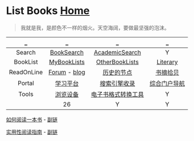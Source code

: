 # List Books                                          [Home](../index.md)

> 我就是我，是颜色不一样的烟火。天空海阔，要做最坚强的泡沫。

| _ | _ | _ | _ |
|:---:|:---:|:---:|:---:|
| Search | [BookSearch](BookSearch.md) | [AcademicSearch](AcademicSearch.md) | Y | Y |
| BookList | [MyBookLists](BookListsOne.md) | [OtherBookLists](OtherBookLists.md) | [Literary](Literary.md) | Y |
| ReadOnLine | [Forum](Forum.md) - [blog](Blog.md) | [历史的节点](PDF.md) | [书摘拾贝](excerpt.md) |
| Portal | [学习平台](LearnPlatform.md) | [搜索引擎收录](SearchEngine.md) | [综合门户导航](synthesize.md) |
| Tools | [浏览设备](ViewTools.md) | [电子书格式转换工具](Tools.md) | Y |
|  | 26 | Y | Y |

[如何阅读一本书](http://www.sssch.net/Admin/ckfinder/userfiles/files/shujixiazai/shujijijin/%E5%A6%82%E4%BD%95%E9%98%85%E8%AF%BB%E4%B8%80%E6%9C%AC%E4%B9%A6.pdf) - [副链](https://cdn.jsdelivr.net/gh/AmbroseRen/test@master/Library/Technology/Method/如何阅读一本书.pdf)

[实用性阅读指南](http://ebookimg.lorefree.com/assets/file/2019/04/14/172140/%E5%AE%9E%E7%94%A8%E6%80%A7%E9%98%85%E8%AF%BB%E6%8C%87%E5%8D%97.pdf) - [副链](https://files.catbox.moe/fy8yeq.pdf)

[]()


